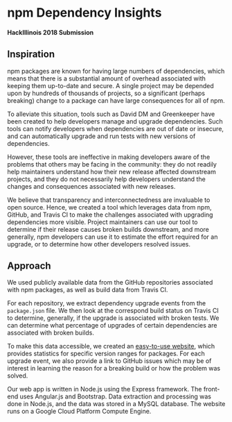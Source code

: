 # npm Dependency Insights
#### HackIllinois 2018 Submission

## Inspiration

npm packages are known for having large numbers of dependencies, which means that there is a substantial amount of overhead associated with keeping them up-to-date and secure. A single project may be depended upon by hundreds of thousands of projects, so a significant (perhaps breaking) change to a package can have large consequences for all of npm.

To alleviate this situation, tools such as David DM and Greenkeeper have been created to help developers manage and upgrade dependencies. Such tools can notify developers when dependencies are out of date or insecure, and can automatically upgrade and run tests with new versions of dependencies.

However, these tools are ineffective in making developers aware of the problems that others may be facing in the community: they do not readily help maintainers understand how their new release affected downstream projects, and they do not necessarily help developers understand the changes and consequences associated with new releases.

We believe that transparency and interconnectedness are invaluable to open source. Hence, we created a tool which leverages data from npm, GitHub, and Travis CI to make the challenges associated with upgrading dependencies more visible. Project maintainers can use our tool to determine if their release causes broken builds downstream, and more generally, npm developers can use it to estimate the effort required for an upgrade, or to determine how other developers resolved issues.

## Approach

We used publicly available data from the GitHub repositories associated with npm packages, as well as build data from Travis CI.

For each repository, we extract dependency upgrade events from the `package.json` file. We then look at the correspond build status on Travis CI to determine, generally, if the upgrade is associated with broken tests. We can determine what percentage of upgrades of certain dependencies are associated with broken builds. 

To make this data accessible, we created an [easy-to-use website](http://130.211.131.166), which provides statistics for specific version ranges for packages. For each upgrade event, we also provide a link to GitHub issues which may be of interest in learning the reason for a breaking build or how the problem was solved.

Our web app is written in Node.js using the Express framework. The front-end uses Angular.js and Bootstrap. Data extraction and processing was done in Node.js, and the data was stored in a MySQL database. The website runs on a Google Cloud Platform Compute Engine.
